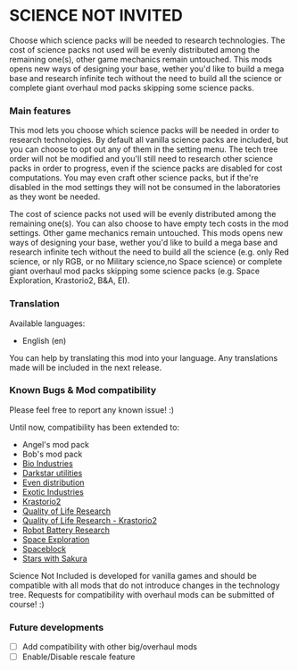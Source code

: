 # SCIENCE NOT INVITED
Choose which science packs will be needed to research technologies. The cost of science packs not used will be evenly distributed among the remaining one(s), other game mechanics remain untouched. This mods opens new ways of designing your base, wether you'd like to build a mega base and research infinite tech without the need to build all the science or complete giant overhaul mod packs skipping some science packs. 

### Main features
This mod lets you choose which science packs will be needed in order to research technologies. By default all vanilla science packs are included, but you can choose to opt out any of them in the setting menu. The tech tree order will not be modified and you'll still need to research other science packs in order to progress, even if the science packs are disabled for cost computations. You may even craft other science packs, but if the're disabled in the mod settings they will not be consumed in the laboratories as they wont be needed. 

The cost of science packs not used will be evenly distributed among the remaining one(s). You can also choose to have empty tech costs in the mod settings. Other game mechanics remain untouched. This mods opens new ways of designing your base, wether you'd like to build a mega base and research infinite tech without the need to build all the science (e.g. only Red science, or nly RGB, or no Military science,no Space science) or complete giant overhaul mod packs skipping some science packs (e.g. Space Exploration, Krastorio2, B&A, EI).

### Translation
Available languages:

- English (en)

You can help by translating this mod into your language. Any translations made will be included in the next release.

### Known Bugs & Mod compatibility
Please feel free to report any known issue! :)

Until now, compatibility has been extended to:

- Angel's mod pack
- Bob's mod pack
- [Bio Industries](https://mods.factorio.com/mod/Bio_Industries)
- [Darkstar utilities](https://mods.factorio.com/mod/Darkstar_utilities)
- [Even distribution](https://mods.factorio.com/mod/even-distribution)
- [Exotic Industries](https://mods.factorio.com/mod/exotic-industries)
- [Krastorio2](https://mods.factorio.com/mod/Krastorio2)
- [Quality of Life Research](https://mods.factorio.com/mod/qol_research)
- [Quality of Life Research - Krastorio2](https://mods.factorio.com/mod/qol_research_jatmn)
- [Robot Battery Research](https://mods.factorio.com/mod/Robot_Battery_Research)
- [Space Exploration](https://mods.factorio.com/mod/space-exploration)
- [Spaceblock](https://mods.factorio.com/mod/spaceblock)
- [Stars with Sakura](https://mods.factorio.com/mod/StarsWithSakura)

Science Not Included is developed for vanilla games and should be compatible with all mods that do not introduce changes in the technology tree. Requests for compatibility with overhaul mods can be submitted of course! :)

### Future developments
- [ ] Add compatibility with other big/overhaul mods
- [ ] Enable/Disable rescale feature
